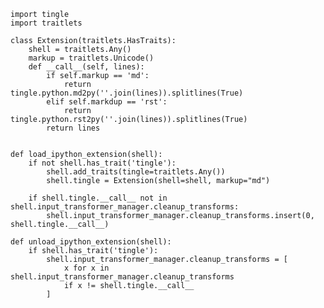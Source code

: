     import tingle
    import traitlets

    class Extension(traitlets.HasTraits):
        shell = traitlets.Any()
        markup = traitlets.Unicode()
        def __call__(self, lines):
            if self.markup == 'md':
                return tingle.python.md2py(''.join(lines)).splitlines(True)
            elif self.markdup == 'rst':
                return tingle.python.rst2py(''.join(lines)).splitlines(True)
            return lines


    def load_ipython_extension(shell):
        if not shell.has_trait('tingle'):
            shell.add_traits(tingle=traitlets.Any())
            shell.tingle = Extension(shell=shell, markup="md")

        if shell.tingle.__call__ not in shell.input_transformer_manager.cleanup_transforms:
            shell.input_transformer_manager.cleanup_transforms.insert(0, shell.tingle.__call__)

    def unload_ipython_extension(shell):
        if shell.has_trait('tingle'):
            shell.input_transformer_manager.cleanup_transforms = [
                x for x in shell.input_transformer_manager.cleanup_transforms
                if x != shell.tingle.__call__
            ]

        
